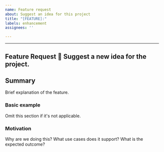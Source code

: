 ```yaml
---
name: Feature request
about: Suggest an idea for this project
title: "[FEATURE]:"
labels: enhancement
assignees: ''

---
```


---
Feature Request   🚀
Suggest a new idea for the project.
---

<!--
  Please fill out each section below, otherwise your issue will be closed.

  Before opening a new issue, please search existing issues:  https://github.com/xgeekshq/divide-and-conquer/issues

  ## A note on adding features to this repo

  Every feature needs to strike a balance - complex features are less likely to be worked on.

  This means that not every feature request will be added, but hearing about what you want is important. Don't be afraid to add a feature request!
-->

## Summary

Brief explanation of the feature.

### Basic example

Omit this section if it's not applicable.

### Motivation

Why are we doing this? What use cases does it support? What is the expected outcome?
